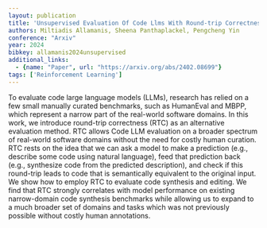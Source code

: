 ```yaml
---
layout: publication
title: 'Unsupervised Evaluation Of Code Llms With Round-trip Correctness'
authors: Miltiadis Allamanis, Sheena Panthaplackel, Pengcheng Yin
conference: "Arxiv"
year: 2024
bibkey: allamanis2024unsupervised
additional_links:
  - {name: "Paper", url: "https://arxiv.org/abs/2402.08699"}
tags: ['Reinforcement Learning']
---
```

To evaluate code large language models (LLMs), research has relied on a few
small manually curated benchmarks, such as HumanEval and MBPP, which represent
a narrow part of the real-world software domains. In this work, we introduce
round-trip correctness (RTC) as an alternative evaluation method. RTC allows
Code LLM evaluation on a broader spectrum of real-world software domains
without the need for costly human curation. RTC rests on the idea that we can
ask a model to make a prediction (e.g., describe some code using natural
language), feed that prediction back (e.g., synthesize code from the predicted
description), and check if this round-trip leads to code that is semantically
equivalent to the original input. We show how to employ RTC to evaluate code
synthesis and editing. We find that RTC strongly correlates with model
performance on existing narrow-domain code synthesis benchmarks while allowing
us to expand to a much broader set of domains and tasks which was not
previously possible without costly human annotations.
